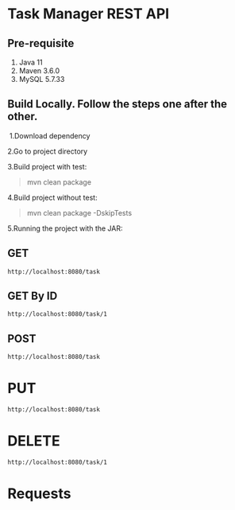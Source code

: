 # Task Manager REST API

## Pre-requisite
1. Java 11
1. Maven 3.6.0
1. MySQL 5.7.33

## Build Locally. Follow the steps one after the other.
&nbsp;1.Download dependency

2.Go to project directory

3.Build project with test:
> mvn clean package

4.Build project without test:
> mvn clean package -DskipTests

5.Running the project with the JAR:

## GET
	http://localhost:8080/task

## GET By ID
	http://localhost:8080/task/1

## POST
	http://localhost:8080/task

# PUT
	http://localhost:8080/task

# DELETE
	http://localhost:8080/task/1

# Requests


